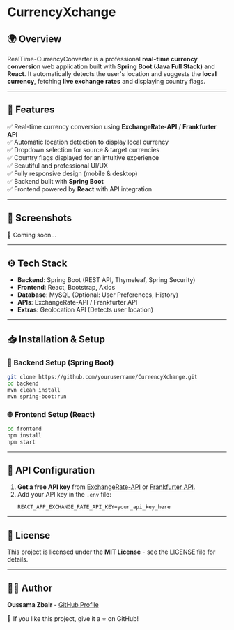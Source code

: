# CurrencyXchange


## 🌍 Overview
RealTime-CurrencyConverter is a professional **real-time currency conversion** web application built with **Spring Boot (Java Full Stack)** and **React**. It automatically detects the user's location and suggests the **local currency**, fetching **live exchange rates** and displaying country flags.

---

## 🚀 Features
✅ Real-time currency conversion using **ExchangeRate-API** / **Frankfurter API**  
✅ Automatic location detection to display local currency  
✅ Dropdown selection for source & target currencies  
✅ Country flags displayed for an intuitive experience  
✅ Beautiful and professional UI/UX  
✅ Fully responsive design (mobile & desktop)  
✅ Backend built with **Spring Boot**  
✅ Frontend powered by **React** with API integration  

---

## 📸 Screenshots
🚀 Coming soon...

---

## ⚙️ Tech Stack
- **Backend**: Spring Boot (REST API, Thymeleaf, Spring Security)
- **Frontend**: React, Bootstrap, Axios
- **Database**: MySQL (Optional: User Preferences, History)
- **APIs**: ExchangeRate-API / Frankfurter API
- **Extras**: Geolocation API (Detects user location)

---

## 📥 Installation & Setup
### **🔧 Backend Setup (Spring Boot)**

```bash
git clone https://github.com/yourusername/CurrencyXchange.git
cd backend
mvn clean install
mvn spring-boot:run
```

### **🌐 Frontend Setup (React)**
```bash
cd frontend
npm install
npm start
```

---

## 📡 API Configuration
1. **Get a free API key** from [ExchangeRate-API](https://www.exchangerate-api.com/) or [Frankfurter API](https://www.frankfurter.app/).
2. Add your API key in the `.env` file:
   ```env
   REACT_APP_EXCHANGE_RATE_API_KEY=your_api_key_here
   ```

---

## 📜 License
This project is licensed under the **MIT License** - see the [LICENSE](LICENSE) file for details.

---

## 👨‍💻 Author
**Oussama Zbair** - [GitHub Profile](https://github.com/oussama-zbair)

🌟 If you like this project, give it a ⭐ on GitHub!

